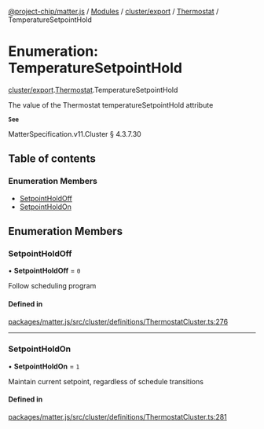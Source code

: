 [@project-chip/matter.js](../README.md) / [Modules](../modules.md) / [cluster/export](../modules/cluster_export.md) / [Thermostat](../modules/cluster_export.Thermostat.md) / TemperatureSetpointHold

# Enumeration: TemperatureSetpointHold

[cluster/export](../modules/cluster_export.md).[Thermostat](../modules/cluster_export.Thermostat.md).TemperatureSetpointHold

The value of the Thermostat temperatureSetpointHold attribute

**`See`**

MatterSpecification.v11.Cluster § 4.3.7.30

## Table of contents

### Enumeration Members

- [SetpointHoldOff](cluster_export.Thermostat.TemperatureSetpointHold.md#setpointholdoff)
- [SetpointHoldOn](cluster_export.Thermostat.TemperatureSetpointHold.md#setpointholdon)

## Enumeration Members

### SetpointHoldOff

• **SetpointHoldOff** = ``0``

Follow scheduling program

#### Defined in

[packages/matter.js/src/cluster/definitions/ThermostatCluster.ts:276](https://github.com/project-chip/matter.js/blob/c0d55745d5279e16fdfaa7d2c564daa31e19c627/packages/matter.js/src/cluster/definitions/ThermostatCluster.ts#L276)

___

### SetpointHoldOn

• **SetpointHoldOn** = ``1``

Maintain current setpoint, regardless of schedule transitions

#### Defined in

[packages/matter.js/src/cluster/definitions/ThermostatCluster.ts:281](https://github.com/project-chip/matter.js/blob/c0d55745d5279e16fdfaa7d2c564daa31e19c627/packages/matter.js/src/cluster/definitions/ThermostatCluster.ts#L281)
